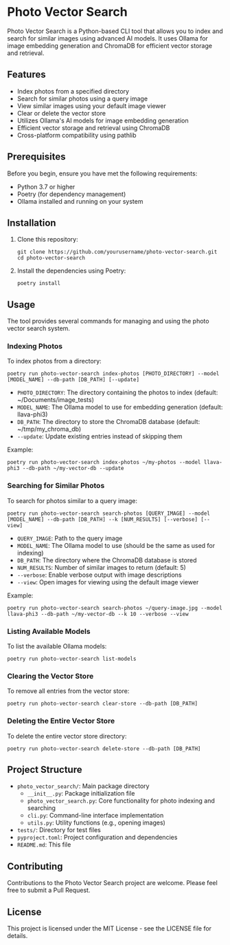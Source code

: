 # Photo Vector Search

Photo Vector Search is a Python-based CLI tool that allows you to index and search for similar images using advanced AI models. It uses Ollama for image embedding generation and ChromaDB for efficient vector storage and retrieval.

## Features

- Index photos from a specified directory
- Search for similar photos using a query image
- View similar images using your default image viewer
- Clear or delete the vector store
- Utilizes Ollama's AI models for image embedding generation
- Efficient vector storage and retrieval using ChromaDB
- Cross-platform compatibility using pathlib

## Prerequisites

Before you begin, ensure you have met the following requirements:

- Python 3.7 or higher
- Poetry (for dependency management)
- Ollama installed and running on your system

## Installation

1. Clone this repository:
   ```
   git clone https://github.com/yourusername/photo-vector-search.git
   cd photo-vector-search
   ```

2. Install the dependencies using Poetry:
   ```
   poetry install
   ```

## Usage

The tool provides several commands for managing and using the photo vector search system.

### Indexing Photos

To index photos from a directory:

```
poetry run photo-vector-search index-photos [PHOTO_DIRECTORY] --model [MODEL_NAME] --db-path [DB_PATH] [--update]
```

- `PHOTO_DIRECTORY`: The directory containing the photos to index (default: ~/Documents/image_tests)
- `MODEL_NAME`: The Ollama model to use for embedding generation (default: llava-phi3)
- `DB_PATH`: The directory to store the ChromaDB database (default: ~/tmp/my_chroma_db)
- `--update`: Update existing entries instead of skipping them

Example:
```
poetry run photo-vector-search index-photos ~/my-photos --model llava-phi3 --db-path ~/my-vector-db --update
```

### Searching for Similar Photos

To search for photos similar to a query image:

```
poetry run photo-vector-search search-photos [QUERY_IMAGE] --model [MODEL_NAME] --db-path [DB_PATH] --k [NUM_RESULTS] [--verbose] [--view]
```

- `QUERY_IMAGE`: Path to the query image
- `MODEL_NAME`: The Ollama model to use (should be the same as used for indexing)
- `DB_PATH`: The directory where the ChromaDB database is stored
- `NUM_RESULTS`: Number of similar images to return (default: 5)
- `--verbose`: Enable verbose output with image descriptions
- `--view`: Open images for viewing using the default image viewer

Example:
```
poetry run photo-vector-search search-photos ~/query-image.jpg --model llava-phi3 --db-path ~/my-vector-db --k 10 --verbose --view
```

### Listing Available Models

To list the available Ollama models:

```
poetry run photo-vector-search list-models
```

### Clearing the Vector Store

To remove all entries from the vector store:

```
poetry run photo-vector-search clear-store --db-path [DB_PATH]
```

### Deleting the Entire Vector Store

To delete the entire vector store directory:

```
poetry run photo-vector-search delete-store --db-path [DB_PATH]
```

## Project Structure

- `photo_vector_search/`: Main package directory
  - `__init__.py`: Package initialization file
  - `photo_vector_search.py`: Core functionality for photo indexing and searching
  - `cli.py`: Command-line interface implementation
  - `utils.py`: Utility functions (e.g., opening images)
- `tests/`: Directory for test files
- `pyproject.toml`: Project configuration and dependencies
- `README.md`: This file

## Contributing

Contributions to the Photo Vector Search project are welcome. Please feel free to submit a Pull Request.

## License

This project is licensed under the MIT License - see the LICENSE file for details.